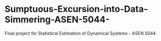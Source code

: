 # Sumptuous-Excursion-into-Data-Simmering-ASEN-5044-
Final project for Statistical Estimation of Dynamical Systems - ASEN 5044
